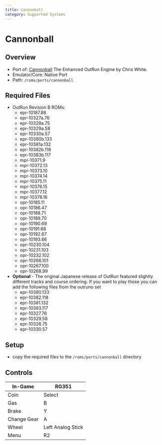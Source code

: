 ```yaml
---
title: Cannonball
category: Supported Systems
---
```


# Cannonball

## Overview

- Port of: [Cannonball](https://github.com/djyt/cannonball/wiki) The Enhanced OutRun Engine by Chris White.
- Emulator/Core: Native Port
- Path: `/roms/ports/cannonball`

## Required Files

- OutRun Revision B ROMs:
  - epr-10187.88
  - epr-10327a.76
  - epr-10328a.75
  - epr-10329a.58
  - epr-10330a.57
  - epr-10380b.133
  - epr-10381a.132
  - epr-10382b.118
  - epr-10383b.117
  - mpr-10371.9
  - mpr-10372.13
  - mpr-10373.10
  - mpr-10374.14
  - mpr-10375.11
  - mpr-10376.15
  - mpr-10377.12
  - mpr-10378.16
  - opr-10185.11
  - opr-10186.47
  - opr-10188.71
  - opr-10189.70
  - opr-10190.69
  - opr-10191.68
  - opr-10192.67
  - opr-10193.66
  - opr-10230.104
  - opr-10231.103
  - opr-10232.102
  - opr-10266.101
  - opr-10267.100
  - opr-10268.99
- **Optional** - The original Japanese release of OutRun featured slightly different tracks 
and course ordering.  If you want to play those you can add the following files from the outruno set
  - epr-10380.133
  - epr-10382.118
  - epr-10381.132
  - epr-10383.117
  - epr-10327.76
  - epr-10329.58
  - epr-10328.75
  - epr-10330.57

## Setup

- copy the required files to the `/roms/ports/cannonball` directory

## Controls

|In-Game|RG351|
|-|-|
|Coin|Select|
|Gas|B|
|Brake|Y|
|Change Gear|A|
|Wheel|Left Analog Stick|
|Menu|R2|